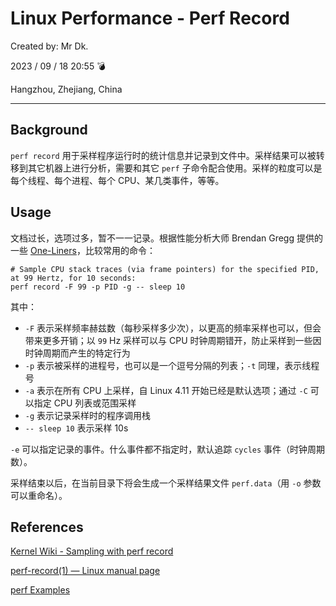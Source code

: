 # Linux Performance - Perf Record

Created by: Mr Dk.

2023 / 09 / 18 20:55 💣

Hangzhou, Zhejiang, China

---

## Background

`perf record` 用于采样程序运行时的统计信息并记录到文件中。采样结果可以被转移到其它机器上进行分析，需要和其它 `perf` 子命令配合使用。采样的粒度可以是每个线程、每个进程、每个 CPU、某几类事件，等等。

## Usage

文档过长，选项过多，暂不一一记录。根据性能分析大师 Brendan Gregg 提供的一些 [One-Liners](https://www.brendangregg.com/perf.html)，比较常用的命令：

```shell
# Sample CPU stack traces (via frame pointers) for the specified PID, at 99 Hertz, for 10 seconds:
perf record -F 99 -p PID -g -- sleep 10
```

其中：

- `-F` 表示采样频率赫兹数（每秒采样多少次），以更高的频率采样也可以，但会带来更多开销；以 `99` Hz 采样可以与 CPU 时钟周期错开，防止采样到一些因时钟周期而产生的特定行为
- `-p` 表示被采样的进程号，也可以是一个逗号分隔的列表；`-t` 同理，表示线程号
- `-a` 表示在所有 CPU 上采样，自 Linux 4.11 开始已经是默认选项；通过 `-C` 可以指定 CPU 列表或范围采样
- `-g` 表示记录采样时的程序调用栈
- `-- sleep 10` 表示采样 10s

`-e` 可以指定记录的事件。什么事件都不指定时，默认追踪 `cycles` 事件（时钟周期数）。

采样结束以后，在当前目录下将会生成一个采样结果文件 `perf.data`（用 `-o` 参数可以重命名）。

## References

[Kernel Wiki - Sampling with perf record](https://perf.wiki.kernel.org/index.php/Tutorial#Sampling_with_perf_record)

[perf-record(1) — Linux manual page](https://man7.org/linux/man-pages/man1/perf-record.1.html)

[perf Examples](https://www.brendangregg.com/perf.html)
